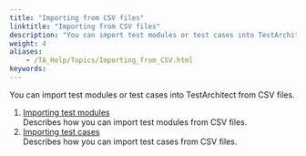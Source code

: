 ```yaml
--- 
title: "Importing from CSV files"
linktitle: "Importing from CSV files"
description: "You can import test modules or test cases into TestArchitect from CSV files."
weight: 4
aliases: 
    - /TA_Help/Topics/Importing_from_CSV.html
keywords: 
---
```


You can import test modules or test cases into TestArchitect from CSV files.

1.  [Importing test modules](/TA_Help/Topics/Importing_from_CSV_test_modules.html)  
Describes how you can import test modules from CSV files.
2.  [Importing test cases](/TA_Help/Topics/Importing_from_CSV_test_cases.html)  
Describes how you can import test cases from CSV files.





